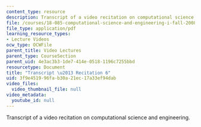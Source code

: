 ```yaml
---
content_type: resource
description: Transcript of a video recitation on computational science and engineering.
file: /courses/18-085-computational-science-and-engineering-i-fall-2008/3f9e451996fab30a21ec17a33ef94dab_18-085F08-R06.pdf
file_type: application/pdf
learning_resource_types:
- Lecture Videos
ocw_type: OCWFile
parent_title: Video Lectures
parent_type: CourseSection
parent_uid: 4e3ac3b3-1de7-414e-0518-1196c7255bbd
resourcetype: Document
title: "Transcript \u2013 Recitation 6"
uid: 3f9e4519-96fa-b30a-21ec-17a33ef94dab
video_files:
  video_thumbnail_file: null
video_metadata:
  youtube_id: null
---
```

Transcript of a video recitation on computational science and engineering.

